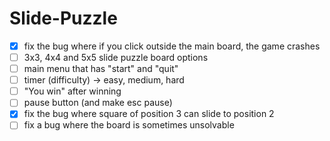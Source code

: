 # Slide-Puzzle
- [x] fix the bug where if you click outside the main board, the game crashes
- [ ] 3x3, 4x4 and 5x5 slide puzzle board options
- [ ] main menu that has "start" and "quit"
- [ ] timer (difficulty) -> easy, medium, hard
- [ ] "You win" after winning
- [ ] pause button (and make esc pause)
- [x] fix the bug where square of position 3 can slide to position 2
- [ ] fix a bug where the board is sometimes unsolvable